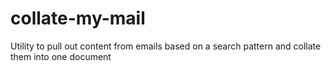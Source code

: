 # collate-my-mail
Utility to pull out content from emails based on a search pattern and collate them into one document
